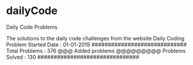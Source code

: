 # dailyCode
Daily Code Problems


The solutions to the daily code challenges from the website Daily Coding Problem
Started Date : 01-01-2019
#############################
Total Problems : 376
@@@ Added problems  @@@@@@@@@
Problems  Solved : 130
###############################
